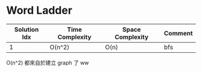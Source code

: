 # Word Ladder

| Solution Idx | Time Complexity | Space Complexity | Comment |
| ------------ | --------------- | ---------------- | ------- |
| 1            | O(n^2)          | O(n)             | bfs     |

O(n^2) 都來自於建立 graph 了 ww
